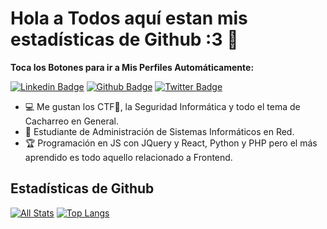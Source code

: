 # Hola a Todos aquí estan mis estadísticas de Github :3 👋

**Toca los Botones para ir a Mis Perfiles Automáticamente:**

[![Linkedin Badge](https://img.shields.io/badge/-Sercadi:3-0072b1?style=flat&logo=Linkedin&logoColor=white&link=https://www.linkedin.com/in/sergio-castro-díaz-1639b8214/)](https://www.linkedin.com/in/sergio-castro-díaz-1639b8214/) [![Github Badge](https://img.shields.io/badge/-Sercadi:3-red?style=flat&logo=github&logoColor=white&link=https://github.com/S3rC4D1/)](https://github.com/S3rC4D1/) [![Twitter Badge](https://img.shields.io/badge/Twitter-1DA1F2?style=for-the-badge&logo=twitter&logoColor=white&link=https://twitter.com/SercadiSmash/)](https://twitter.com/SercadiSmash)

<!-- ![universe-frame](https://i.giphy.com/media/J39gurpvL7SHpnTTJB/giphy.webp "Universe Big Bang") -->

<!--
**S3rC4D1/Sercadi** is a ✨ _special_ ✨ repository because its `README.md` (this file) appears on your GitHub profile.

Here are some ideas to get you started:

- 🔭 I’m currently working on ...
- 🌱 I’m currently learning ...
- 👯 I’m looking to collaborate on ...
- 🤔 I’m looking for help with ...
- 💬 Ask me about ...
- 📫 How to reach me: ...
- 😄 Pronouns: ...
- ⚡ Fun fact: ...
-->

<!-- - 📫 Let's get social: <a href="https://www.linkedin.com/in/sergio-castro-díaz-1639b8214/"> <img src="https://img.shields.io/badge/-LinkedIn-%233781da" alt="LinkedIn"/></a>   -->

- 💻 Me gustan los CTF🚩, la Seguridad Informática y todo el tema de Cacharreo en General.
- 💬 Estudiante de Administración de Sistemas Informáticos en Red.
- 🏆 Programación en JS con JQuery y React, Python y PHP pero el más aprendido es todo aquello relacionado a Frontend.

## Estadísticas de Github
[![All Stats](https://github-readme-stats-axpwmfcg3.vercel.app/api?username=S3rC4D1&show_icons=true&include_all_commits=true&count_private=true&hide=contribs&theme=synthwave)](https://github.com/S3rC4D1/Sercadi)
[![Top Langs](https://github-readme-stats-axpwmfcg3.vercel.app/api/top-langs/?username=S3rC4D1&layout=compact&theme=synthwave)](https://github.com/S3rC4D1/Sercadi)


<!--![S3rC4D1's github stats](https://github-readme-stats.vercel.app/api?username=S3rC4D1) -->
